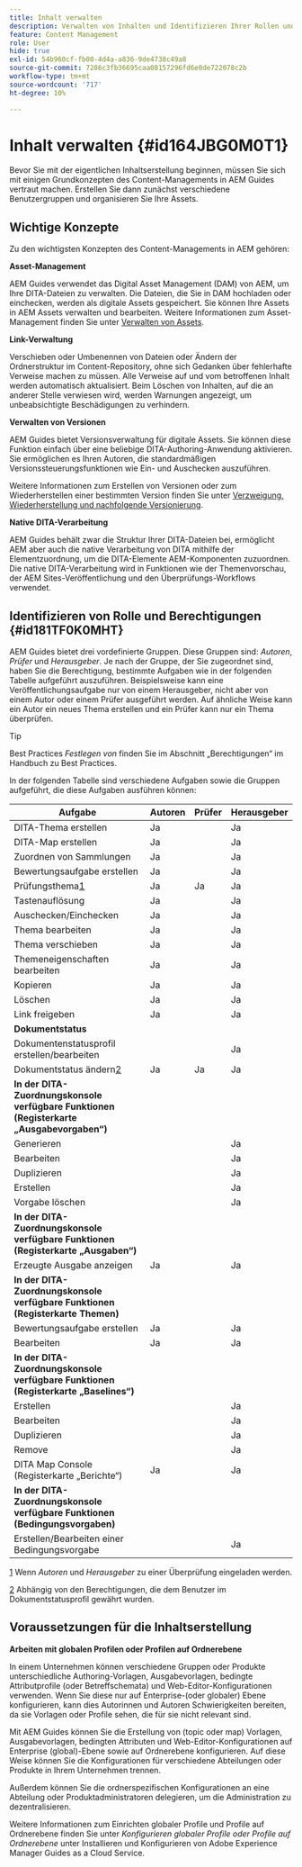 ```yaml
---
title: Inhalt verwalten
description: Verwalten von Inhalten und Identifizieren Ihrer Rollen und Berechtigungen in AEM Guides. Lernen Sie die wichtigsten Konzepte des Content-Managements kennen und erfahren Sie, wie Sie mit den Profilen auf globaler oder Ordnerebene arbeiten.
feature: Content Management
role: User
hide: true
exl-id: 54b960cf-fb00-4d4a-a836-9de4738c49a8
source-git-commit: 7286c3fb36695caa08157296fd6e0de722078c2b
workflow-type: tm+mt
source-wordcount: '717'
ht-degree: 10%

---
```


# Inhalt verwalten {#id164JBG0M0T1}

Bevor Sie mit der eigentlichen Inhaltserstellung beginnen, müssen Sie sich mit einigen Grundkonzepten des Content-Managements in AEM Guides vertraut machen. Erstellen Sie dann zunächst verschiedene Benutzergruppen und organisieren Sie Ihre Assets.

## Wichtige Konzepte

Zu den wichtigsten Konzepten des Content-Managements in AEM gehören:

**Asset-Management**

AEM Guides verwendet das Digital Asset Management \(DAM\) von AEM, um Ihre DITA-Dateien zu verwalten. Die Dateien, die Sie in DAM hochladen oder einchecken, werden als digitale Assets gespeichert. Sie können Ihre Assets in AEM Assets verwalten und bearbeiten. Weitere Informationen zum Asset-Management finden Sie unter [Verwalten von Assets](https://experienceleague.adobe.com/docs/experience-manager-cloud-service/content/assets/manage/manage-digital-assets.html?lang=de).

**Link-Verwaltung**

Verschieben oder Umbenennen von Dateien oder Ändern der Ordnerstruktur im Content-Repository, ohne sich Gedanken über fehlerhafte Verweise machen zu müssen. Alle Verweise auf und vom betroffenen Inhalt werden automatisch aktualisiert. Beim Löschen von Inhalten, auf die an anderer Stelle verwiesen wird, werden Warnungen angezeigt, um unbeabsichtigte Beschädigungen zu verhindern.

**Verwalten von Versionen**

AEM Guides bietet Versionsverwaltung für digitale Assets. Sie können diese Funktion einfach über eine beliebige DITA-Authoring-Anwendung aktivieren. Sie ermöglichen es Ihren Autoren, die standardmäßigen Versionssteuerungsfunktionen wie Ein- und Auschecken auszuführen.

Weitere Informationen zum Erstellen von Versionen oder zum Wiederherstellen einer bestimmten Version finden Sie unter [Verzweigung, Wiederherstellung und nachfolgende Versionierung](web-editor-preview-topics.md#id193PG0Y051X).

**Native DITA-Verarbeitung**

AEM Guides behält zwar die Struktur Ihrer DITA-Dateien bei, ermöglicht AEM aber auch die native Verarbeitung von DITA mithilfe der Elementzuordnung, um die DITA-Elemente AEM-Komponenten zuzuordnen. Die native DITA-Verarbeitung wird in Funktionen wie der Themenvorschau, der AEM Sites-Veröffentlichung und den Überprüfungs-Workflows verwendet.

## Identifizieren von Rolle und Berechtigungen {#id181TF0K0MHT}

AEM Guides bietet drei vordefinierte Gruppen. Diese Gruppen sind: *Autoren*, *Prüfer* und *Herausgeber*. Je nach der Gruppe, der Sie zugeordnet sind, haben Sie die Berechtigung, bestimmte Aufgaben wie in der folgenden Tabelle aufgeführt auszuführen. Beispielsweise kann eine Veröffentlichungsaufgabe nur von einem Herausgeber, nicht aber von einem Autor oder einem Prüfer ausgeführt werden. Auf ähnliche Weise kann ein Autor ein neues Thema erstellen und ein Prüfer kann nur ein Thema überprüfen.

>[!TIP]
>
> Best Practices *Festlegen von* finden Sie im Abschnitt „Berechtigungen“ im Handbuch zu Best Practices.

In der folgenden Tabelle sind verschiedene Aufgaben sowie die Gruppen aufgeführt, die diese Aufgaben ausführen können:

| Aufgabe | Autoren | Prüfer | Herausgeber |
|----|-------|---------|----------|
| DITA-Thema erstellen | Ja |   | Ja |
| DITA-Map erstellen | Ja |   | Ja |
| Zuordnen von Sammlungen | Ja |   | Ja |
| Bewertungsaufgabe erstellen | Ja |   | Ja |
| Prüfungsthema[1](#fntarg_1) | Ja | Ja | Ja |
| Tastenauflösung | Ja |   | Ja |
| Auschecken/Einchecken | Ja |   | Ja |
| Thema bearbeiten | Ja |   | Ja |
| Thema verschieben | Ja |   | Ja |
| Themeneigenschaften bearbeiten | Ja |   | Ja |
| Kopieren | Ja |   | Ja |
| Löschen | Ja |   | Ja |
| Link freigeben | Ja |   | Ja |
| **Dokumentstatus** |
| Dokumentenstatusprofil erstellen/bearbeiten |   |   | Ja |
| Dokumentstatus ändern[2](#fntarg_2) | Ja | Ja | Ja |
| **In der DITA-Zuordnungskonsole verfügbare Funktionen \(Registerkarte „Ausgabevorgaben“\)** |
| Generieren |   |   | Ja |
| Bearbeiten |   |   | Ja |
| Duplizieren |   |   | Ja |
| Erstellen |   |   | Ja |
| Vorgabe löschen |   |   | Ja |
| **In der DITA-Zuordnungskonsole verfügbare Funktionen \(Registerkarte „Ausgaben“\)** |
| Erzeugte Ausgabe anzeigen | Ja |   | Ja |
| **In der DITA-Zuordnungskonsole verfügbare Funktionen \(Registerkarte Themen\)** |
| Bewertungsaufgabe erstellen | Ja |   | Ja |
| Bearbeiten | Ja |   | Ja |
| **In der DITA-Zuordnungskonsole verfügbare Funktionen \(Registerkarte „Baselines“\)** |
| Erstellen |   |   | Ja |
| Bearbeiten |   |   | Ja |
| Duplizieren |   |   | Ja |
| Remove |   |   | Ja |
| DITA Map Console \(Registerkarte „Berichte“\) | Ja |   | Ja |
| **In der DITA-Zuordnungskonsole verfügbare Funktionen \(Bedingungsvorgaben\)** |
| Erstellen/Bearbeiten einer Bedingungsvorgabe |   |   | Ja |

[1](#fnsrc_1) Wenn *Autoren* und *Herausgeber* zu einer Überprüfung eingeladen werden.

[2](#fnsrc_2) Abhängig von den Berechtigungen, die dem Benutzer im Dokumentstatusprofil gewährt wurden.

## Voraussetzungen für die Inhaltserstellung

**Arbeiten mit globalen Profilen oder Profilen auf Ordnerebene**

In einem Unternehmen können verschiedene Gruppen oder Produkte unterschiedliche Authoring-Vorlagen, Ausgabevorlagen, bedingte Attributprofile \(oder Betreffschemata\) und Web-Editor-Konfigurationen verwenden. Wenn Sie diese nur auf Enterprise-\(oder globaler\) Ebene konfigurieren, kann dies Autorinnen und Autoren Schwierigkeiten bereiten, da sie Vorlagen oder Profile sehen, die für sie nicht relevant sind.

Mit AEM Guides können Sie die Erstellung von \(topic oder map\) Vorlagen, Ausgabevorlagen, bedingten Attributen und Web-Editor-Konfigurationen auf Enterprise \(global\)-Ebene sowie auf Ordnerebene konfigurieren. Auf diese Weise können Sie die Konfigurationen für verschiedene Abteilungen oder Produkte in Ihrem Unternehmen trennen.

Außerdem können Sie die ordnerspezifischen Konfigurationen an eine Abteilung oder Produktadministratoren delegieren, um die Administration zu dezentralisieren.

Weitere Informationen zum Einrichten globaler Profile und Profile auf Ordnerebene finden Sie unter *Konfigurieren globaler Profile oder Profile auf Ordnerebene* unter Installieren und Konfigurieren von Adobe Experience Manager Guides as a Cloud Service.
